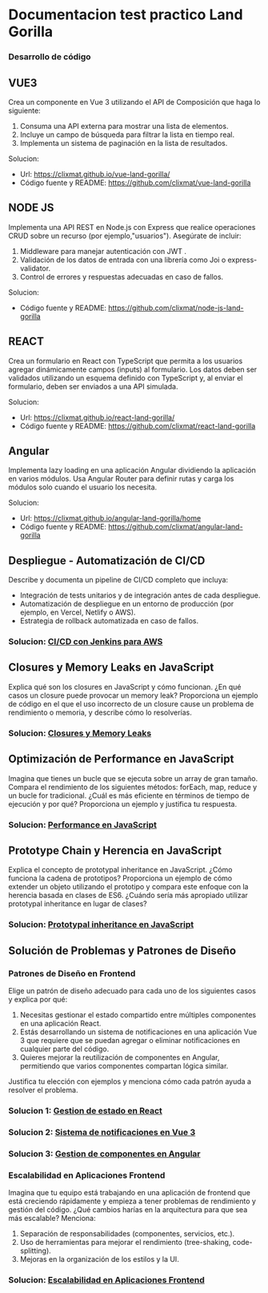 # Documentacion test practico Land Gorilla

### Desarrollo de código

## VUE3
Crea un componente en Vue 3 utilizando el API de Composición que haga lo siguiente:
1. Consuma una API externa para mostrar una lista de elementos.
2. Incluye un campo de búsqueda para filtrar la lista en tiempo real.
3. Implementa un sistema de paginación en la lista de resultados.

Solucion: 
- Url: https://clixmat.github.io/vue-land-gorilla/
- Código fuente y README: https://github.com/clixmat/vue-land-gorilla

## NODE JS
Implementa una API REST en Node.js con Express que realice operaciones CRUD sobre
un recurso (por ejemplo,"usuarios"). Asegúrate de incluir:
1. Middleware para manejar autenticación con JWT .
2. Validación de los datos de entrada con una librería como Joi o express-validator.
3. Control de errores y respuestas adecuadas en caso de fallos.

Solucion: 
- Código fuente y README: https://github.com/clixmat/node-js-land-gorilla

## REACT
Crea un formulario en React con TypeScript que permita a los usuarios agregar dinámicamente campos (inputs) al formulario. Los datos deben ser validados utilizando un esquema definido con TypeScript y, al enviar el formulario, deben ser enviados a una
API simulada.

Solucion:
- Url: https://clixmat.github.io/react-land-gorilla/
- Código fuente y README: https://github.com/clixmat/react-land-gorilla

## Angular
Implementa lazy loading en una aplicación Angular dividiendo la aplicación en varios módulos. Usa Angular Router para definir rutas y carga los módulos solo cuando el usuario los necesita.

Solucion:
- Url: https://clixmat.github.io/angular-land-gorilla/home
- Código fuente y README: https://github.com/clixmat/angular-land-gorilla

## Despliegue - Automatización de CI/CD 
Describe y documenta un pipeline de CI/CD completo que incluya:

- Integración de tests unitarios y de integración antes de cada despliegue.
- Automatización de despliegue en un entorno de producción (por ejemplo, en Vercel,
Netlify o AWS).
- Estrategia de rollback automatizada en caso de fallos.
### Solucion: [CI/CD con Jenkins para AWS](./automatization.md)

## Closures y Memory Leaks en JavaScript
Explica qué son los closures en JavaScript y cómo funcionan. ¿En qué casos un closure puede provocar un memory leak? Proporciona un ejemplo de código en el que el uso incorrecto de un closure cause un problema de rendimiento o memoria, y describe cómo lo resolverías.

### Solucion: [Closures y Memory Leaks](./closures-memory-leaks.md)

## Optimización de Performance en JavaScript
Imagina que tienes un bucle que se ejecuta sobre un array de gran tamaño. Compara el rendimiento de los siguientes métodos: forEach, map, reduce y un bucle for
tradicional. ¿Cuál es más eficiente en términos de tiempo de ejecución y por qué? Proporciona un ejemplo y justifica tu respuesta.

### Solucion: [Performance en JavaScript](./performance.md)

## Prototype Chain y Herencia en JavaScript
Explica el concepto de prototypal inheritance en JavaScript. ¿Cómo funciona la cadena de prototipos? Proporciona un ejemplo de cómo extender un objeto utilizando el prototipo
y compara este enfoque con la herencia basada en clases de ES6. ¿Cuándo sería más apropiado utilizar prototypal inheritance en lugar de clases?

### Solucion: [Prototypal inheritance en JavaScript](./prototypal-inheritance.md)

## Solución de Problemas y Patrones de Diseño

### Patrones de Diseño en Frontend
Elige un patrón de diseño adecuado para cada uno de los siguientes casos y explica por qué:

1. Necesitas gestionar el estado compartido entre múltiples componentes en una aplicación React.
2. Estás desarrollando un sistema de notificaciones en una aplicación Vue 3 que requiere que se puedan agregar o eliminar notificaciones en cualquier parte del código.
3. Quieres mejorar la reutilización de componentes en Angular, permitiendo que varios componentes compartan lógica similar.

Justifica tu elección con ejemplos y menciona cómo cada patrón ayuda a resolver el problema.

### Solucion 1: [Gestion de estado en React](./status-management.md)
### Solucion 2: [Sistema de notificaciones en Vue 3](./system-notifications.md)
### Solucion 3: [Gestion de componentes en Angular](./angular-components.md)

### Escalabilidad en Aplicaciones Frontend

Imagina que tu equipo está trabajando en una aplicación de frontend que está creciendo rápidamente y empieza a tener problemas de rendimiento y gestión del código. ¿Qué cambios harías en la arquitectura para que sea más escalable? Menciona:
1. Separación de responsabilidades (componentes, servicios, etc.).
2. Uso de herramientas para mejorar el rendimiento (tree-shaking, code-splitting).
3. Mejoras en la organización de los estilos y la UI.

### Solucion: [Escalabilidad en Aplicaciones Frontend](./scalability.md)